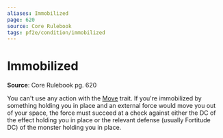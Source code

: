 ```yaml
---
aliases: Immobilized
page: 620
source: Core Rulebook
tags: pf2e/condition/immobilized
---
```


# Immobilized

**Source**: Core Rulebook pg. 620

You can't use any action with the [Move](../Traits/Move.md) trait. If you're immobilized by something holding you in place and an external force would move you out of your space, the force must succeed at a check against either the DC of the effect holding you in place or the relevant defense (usually Fortitude DC) of the monster holding you in place.

